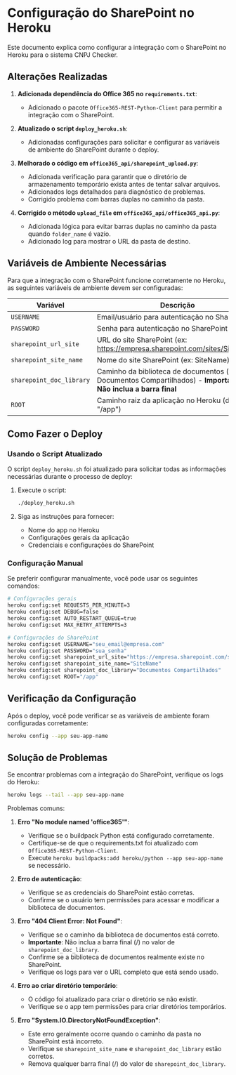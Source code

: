 # Configuração do SharePoint no Heroku

Este documento explica como configurar a integração com o SharePoint no Heroku para o sistema CNPJ Checker.

## Alterações Realizadas

1. **Adicionada dependência do Office 365 no `requirements.txt`**:
   - Adicionado o pacote `Office365-REST-Python-Client` para permitir a integração com o SharePoint.

2. **Atualizado o script `deploy_heroku.sh`**:
   - Adicionadas configurações para solicitar e configurar as variáveis de ambiente do SharePoint durante o deploy.

3. **Melhorado o código em `office365_api/sharepoint_upload.py`**:
   - Adicionada verificação para garantir que o diretório de armazenamento temporário exista antes de tentar salvar arquivos.
   - Adicionados logs detalhados para diagnóstico de problemas.
   - Corrigido problema com barras duplas no caminho da pasta.

4. **Corrigido o método `upload_file` em `office365_api/office365_api.py`**:
   - Adicionada lógica para evitar barras duplas no caminho da pasta quando `folder_name` é vazio.
   - Adicionado log para mostrar o URL da pasta de destino.

## Variáveis de Ambiente Necessárias

Para que a integração com o SharePoint funcione corretamente no Heroku, as seguintes variáveis de ambiente devem ser configuradas:

| Variável | Descrição |
|----------|-----------|
| `USERNAME` | Email/usuário para autenticação no SharePoint |
| `PASSWORD` | Senha para autenticação no SharePoint |
| `sharepoint_url_site` | URL do site SharePoint (ex: https://empresa.sharepoint.com/sites/SiteName) |
| `sharepoint_site_name` | Nome do site SharePoint (ex: SiteName) |
| `sharepoint_doc_library` | Caminho da biblioteca de documentos (ex: Documentos Compartilhados) - **Importante: Não inclua a barra final** |
| `ROOT` | Caminho raiz da aplicação no Heroku (deve ser "/app") |

## Como Fazer o Deploy

### Usando o Script Atualizado

O script `deploy_heroku.sh` foi atualizado para solicitar todas as informações necessárias durante o processo de deploy:

1. Execute o script:
   ```bash
   ./deploy_heroku.sh
   ```

2. Siga as instruções para fornecer:
   - Nome do app no Heroku
   - Configurações gerais da aplicação
   - Credenciais e configurações do SharePoint

### Configuração Manual

Se preferir configurar manualmente, você pode usar os seguintes comandos:

```bash
# Configurações gerais
heroku config:set REQUESTS_PER_MINUTE=3
heroku config:set DEBUG=false
heroku config:set AUTO_RESTART_QUEUE=true
heroku config:set MAX_RETRY_ATTEMPTS=3

# Configurações do SharePoint
heroku config:set USERNAME="seu_email@empresa.com"
heroku config:set PASSWORD="sua_senha"
heroku config:set sharepoint_url_site="https://empresa.sharepoint.com/sites/SiteName"
heroku config:set sharepoint_site_name="SiteName"
heroku config:set sharepoint_doc_library="Documentos Compartilhados"
heroku config:set ROOT="/app"
```

## Verificação da Configuração

Após o deploy, você pode verificar se as variáveis de ambiente foram configuradas corretamente:

```bash
heroku config --app seu-app-name
```

## Solução de Problemas

Se encontrar problemas com a integração do SharePoint, verifique os logs do Heroku:

```bash
heroku logs --tail --app seu-app-name
```

Problemas comuns:

1. **Erro "No module named 'office365'"**: 
   - Verifique se o buildpack Python está configurado corretamente.
   - Certifique-se de que o requirements.txt foi atualizado com `Office365-REST-Python-Client`.
   - Execute `heroku buildpacks:add heroku/python --app seu-app-name` se necessário.

2. **Erro de autenticação**: 
   - Verifique se as credenciais do SharePoint estão corretas.
   - Confirme se o usuário tem permissões para acessar e modificar a biblioteca de documentos.

3. **Erro "404 Client Error: Not Found"**:
   - Verifique se o caminho da biblioteca de documentos está correto.
   - **Importante**: Não inclua a barra final (/) no valor de `sharepoint_doc_library`.
   - Confirme se a biblioteca de documentos realmente existe no SharePoint.
   - Verifique os logs para ver o URL completo que está sendo usado.

4. **Erro ao criar diretório temporário**: 
   - O código foi atualizado para criar o diretório se não existir.
   - Verifique se o app tem permissões para criar diretórios temporários.

5. **Erro "System.IO.DirectoryNotFoundException"**:
   - Este erro geralmente ocorre quando o caminho da pasta no SharePoint está incorreto.
   - Verifique se `sharepoint_site_name` e `sharepoint_doc_library` estão corretos.
   - Remova qualquer barra final (/) do valor de `sharepoint_doc_library`.
